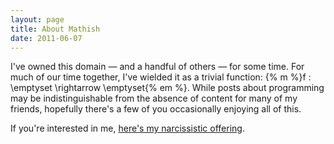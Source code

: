```yaml
---
layout: page
title: About Mathish
date: 2011-06-07
---
```

I've owned this domain &mdash; and a handful of others &mdash; for some time.
For much of our time together, I've wielded it as a trivial function:
{% m %}f : \emptyset \rightarrow \emptyset{% em %}.  While posts about programming
may be indistinguishable from the absence of content for many of my friends,
hopefully there's a few of you occasionally enjoying all of this.

If you're interested in me, [here's my narcissistic offering](/ian.html).
